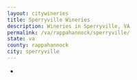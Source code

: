 ```yaml
---
layout: citywineries
title: Sperryville Wineries
description: Wineries in Sperryville, VA
permalink: /va/rappahannock/sperryville/
state: va
county: rappahannock
city: sperryville
---
```

-
